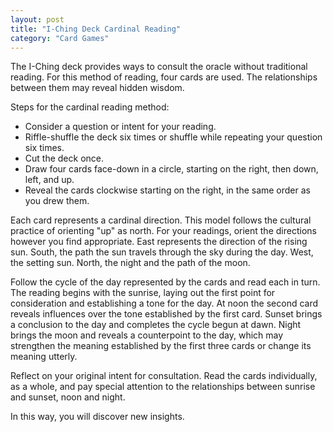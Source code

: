 ```yaml
---
layout: post
title: "I-Ching Deck Cardinal Reading"
category: "Card Games"
---
```


The I-Ching deck provides ways to consult the oracle without traditional reading. For this method of reading, four cards are used. The relationships between them may reveal hidden wisdom.

Steps for the cardinal reading method:

- Consider a question or intent for your reading.
- Riffle-shuffle the deck six times or shuffle while repeating your question six times.
- Cut the deck once.
- Draw four cards face-down in a circle, starting on the right, then down, left, and up.
- Reveal the cards clockwise starting on the right, in the same order as you drew them.

Each card represents a cardinal direction. This model follows the cultural practice of orienting "up" as north. For your readings, orient the directions however you find appropriate. East represents the direction of the rising sun. South, the path the sun travels through the sky during the day. West, the setting sun. North, the night and the path of the moon.

Follow the cycle of the day represented by the cards and read each in turn. The reading begins with the sunrise, laying out the first point for consideration and establishing a tone for the day. At noon the second card reveals influences over the tone established by the first card. Sunset brings a conclusion to the day and completes the cycle begun at dawn. Night brings the moon and reveals a counterpoint to the day, which may strengthen the meaning established by the first three cards or change its meaning utterly.

Reflect on your original intent for consultation. Read the cards individually, as a whole, and pay special attention to the relationships between sunrise and sunset, noon and night.

In this way, you will discover new insights.
